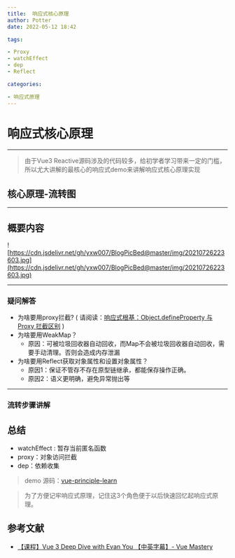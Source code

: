 ```yaml
---
title:  响应式核心原理
author: Potter
date: 2022-05-12 18:42

tags:

- Proxy
- watchEffect
- dep
- Reflect

categories:

- 响应式原理
---
```


# 响应式核心原理


---
> 由于Vue3 Reactive源码涉及的代码较多，给初学者学习带来一定的门槛，所以尤大讲解的最核心的响应式demo来讲解响应式核心原理实现

<!--more-->

## 核心原理-流转图
---

## 概要内容


![https://cdn.jsdelivr.net/gh/yxw007/BlogPicBed@master/img/20210726223603.jpg](https://cdn.jsdelivr.net/gh/yxw007/BlogPicBed@master/img/20210726223603.jpg)

---
### 疑问解答

- 为啥要用proxy拦截? ( 请阅读：[响应式根基：Object.defineProperty 与 Proxy 拦截区别](https://yanxuewen.cn/2021/07/17/principle-learn-01/) )
- 为啥要用WeakMap？
  - 原因：可被垃圾回收器自动回收，而Map不会被垃圾回收器自动回收，需要手动清理。否则会造成内存泄漏
- 为啥要用Reflect获取对象属性和设置对象属性？
  - 原因1：保证不管存不存在原型链继承，都能保存操作正确。
  - 原因2：语义更明确，避免异常抛出等
---

### 流转步骤讲解


## 总结

- watchEffect : 暂存当前匿名函数
- proxy：对象访问拦截
- dep：依赖收集

> demo 源码：[vue-principle-learn](https://github.com/yxw007/vue-principle-learn/blob/master/vue-3-min/reactivity/reactivity.html)

> 为了方便记牢响应式原理，记住这3个角色便于以后快速回忆起响应式原理。

## 参考文献

- [【课程】Vue 3 Deep Dive with Evan You 【中英字幕】- Vue Mastery](https://www.bilibili.com/video/BV1rC4y187Vw)

